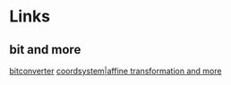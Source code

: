 # Links

## bit and more

[bitconverter](https://www.arndt-bruenner.de/mathe/scripts/Zahlensysteme.htm)
[coordsystem|affine transformation and more](https://www.wikiwand.com/en/Cartesian_coordinate_system#/Quadrants_and_octants)
